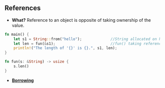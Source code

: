 ## References
- **What?** Reference to an object is opposite of taking ownership of the value.
```rust
fn main() {
    let s1 = String::from("hello");             //String allocated on heap can be resized.
    let len = fun(&s1);                         //fun() taking reference
    println!("The length of '{}' is {}.", s1, len);
}

fn fun(s: &String) -> usize {
    s.len()
}
```

- **[Borrowing](Borrowing)**
